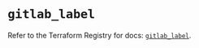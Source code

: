 # `gitlab_label`

Refer to the Terraform Registry for docs: [`gitlab_label`](https://registry.terraform.io/providers/gitlabhq/gitlab/18.0.0/docs/resources/label).
